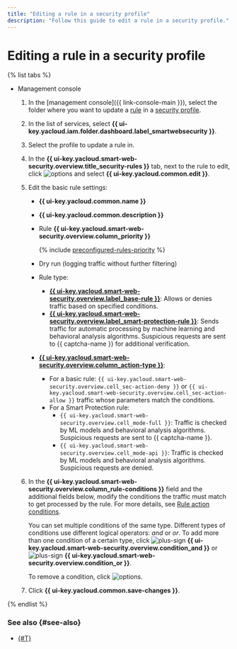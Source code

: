 ```yaml
---
title: "Editing a rule in a security profile"
description: "Follow this guide to edit a rule in a security profile."
---
```


# Editing a rule in a security profile

{% list tabs %}

- Management console

   1. In the [management console]({{ link-console-main }}), select the folder where you want to update a [rule](../concepts/rules.md) in a [security profile](../concepts/profiles.md).
   1. In the list of services, select **{{ ui-key.yacloud.iam.folder.dashboard.label_smartwebsecurity }}**.
   1. Select the profile to update a rule in.
   1. In the **{{ ui-key.yacloud.smart-web-security.overview.title_security-rules }}** tab, next to the rule to edit, click ![options](../../_assets/options.svg) and select **{{ ui-key.yacloud.common.edit }}**.
   1. Edit the basic rule settings:
      * **{{ ui-key.yacloud.common.name }}**
      * **{{ ui-key.yacloud.common.description }}**
      * Rule **{{ ui-key.yacloud.smart-web-security.overview.column_priority }}**

         {% include [preconfigured-rules-priority](../../_includes/smartwebsecurity/preconfigured-rules-priority.md) %}

      * Dry run (logging traffic without further filtering)
      * Rule type:
         * [**{{ ui-key.yacloud.smart-web-security.overview.label_base-rule }}**](../concepts/rules.md#base-rules): Allows or denies traffic based on specified conditions.
         * [**{{ ui-key.yacloud.smart-web-security.overview.label_smart-protection-rule }}**](../concepts/rules.md#smart-protection-rules): Sends traffic for automatic processing by machine learning and behavioral analysis algorithms. Suspicious requests are sent to {{ captcha-name }} for additional verification.
      * [**{{ ui-key.yacloud.smart-web-security.overview.column_action-type }}**](../concepts/rules.md#rule-action):
         * For a basic rule: `{{ ui-key.yacloud.smart-web-security.overview.cell_sec-action-deny }}` or `{{ ui-key.yacloud.smart-web-security.overview.cell_sec-action-allow }}` traffic whose parameters match the conditions.
         * For a Smart Protection rule:
            * `{{ ui-key.yacloud.smart-web-security.overview.cell_mode-full }}`: Traffic is checked by ML models and behavioral analysis algorithms. Suspicious requests are sent to {{ captcha-name }}.
            * `{{ ui-key.yacloud.smart-web-security.overview.cell_mode-api }}`: Traffic is checked by ML models and behavioral analysis algorithms. Suspicious requests are denied.
   1. In the **{{ ui-key.yacloud.smart-web-security.overview.column_rule-conditions }}** field and the additional fields below, modify the conditions the traffic must match to get processed by the rule. For more details, see [Rule action conditions](../concepts/conditions.md).

      You can set multiple conditions of the same type. Different types of conditions use different logical operators: _and_ or _or_. To add more than one condition of a certain type, click ![plus-sign](../../_assets/plus-sign.svg) **{{ ui-key.yacloud.smart-web-security.overview.condition_and }}** or ![plus-sign](../../_assets/plus-sign.svg) **{{ ui-key.yacloud.smart-web-security.overview.condition_or }}**.

      To remove a condition, click ![options](../../_assets/basket.svg).
   1. Click **{{ ui-key.yacloud.common.save-changes }}**.

{% endlist %}

### See also {#see-also}

* [{#T}](rule-delete.md)
